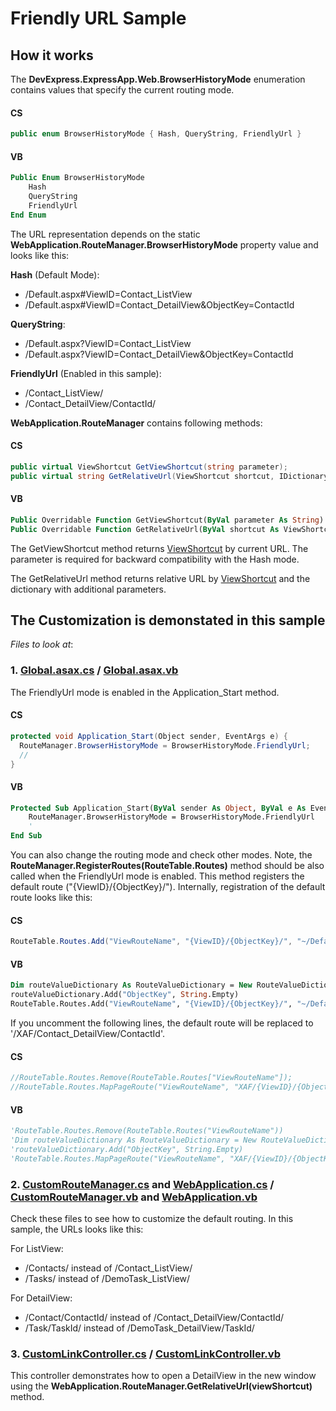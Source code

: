 ﻿# Friendly URL Sample

## How it works

The **DevExpress.ExpressApp.Web.BrowserHistoryMode** enumeration contains values that specify the current routing mode.

#### CS
```csharp
public enum BrowserHistoryMode { Hash, QueryString, FriendlyUrl }
```
#### VB
```vb
Public Enum BrowserHistoryMode
    Hash
    QueryString
    FriendlyUrl
End Enum
```

The URL representation depends on the static **WebApplication.RouteManager.BrowserHistoryMode** property value and looks like this:

**Hash** (Default Mode):
* /Default.aspx#ViewID=Contact_ListView
* /Default.aspx#ViewID=Contact_DetailView&ObjectKey=ContactId

**QueryString**:
* /Default.aspx?ViewID=Contact_ListView
* /Default.aspx?ViewID=Contact_DetailView&ObjectKey=ContactId

**FriendlyUrl** (Enabled in this sample):
* /Contact_ListView/
* /Contact_DetailView/ContactId/

**WebApplication.RouteManager** contains following methods:

#### CS
```csharp
public virtual ViewShortcut GetViewShortcut(string parameter);
public virtual string GetRelativeUrl(ViewShortcut shortcut, IDictionary<string, string> additionalParams = null);
```
#### VB
```vb
Public Overridable Function GetViewShortcut(ByVal parameter As String) As ViewShortcut
Public Overridable Function GetRelativeUrl(ByVal shortcut As ViewShortcut, ByVal Optional additionalParams As IDictionary(Of String, String) = Nothing) As String
```
The GetViewShortcut method returns [ViewShortcut](https://docs.devexpress.com/eXpressAppFramework/DevExpress.ExpressApp.ViewShortcut) by current URL. The parameter is required for backward compatibility with the Hash mode.

The GetRelativeUrl method returns relative URL by [ViewShortcut](https://docs.devexpress.com/eXpressAppFramework/DevExpress.ExpressApp.ViewShortcut) and the dictionary with additional parameters.


## The Customization is demonstated in this sample

*Files to look at*:

### 1. [Global.asax.cs](./CS/FriendlyUrlSample.Web/Global.asax.cs) / [Global.asax.vb](./VB/FriendlyUrlSample.Web/Global.asax.vb)

The FriendlyUrl mode is enabled in the Application_Start method. 

#### CS
```csharp
protected void Application_Start(Object sender, EventArgs e) {
  RouteManager.BrowserHistoryMode = BrowserHistoryMode.FriendlyUrl;
  //
}
```
#### VB
```vb
Protected Sub Application_Start(ByVal sender As Object, ByVal e As EventArgs)
    RouteManager.BrowserHistoryMode = BrowserHistoryMode.FriendlyUrl
    '
End Sub
```

You can also change the routing mode and check other modes. Note, the **RouteManager.RegisterRoutes(RouteTable.Routes)** method should be also called when the FriendlyUrl mode is enabled. This method registers the default route ("{ViewID}/{ObjectKey}/"). Internally, registration of the default route looks like this:
#### CS
```csharp
RouteTable.Routes.Add("ViewRouteName", "{ViewID}/{ObjectKey}/", "~/Default.aspx", false, new RouteValueDictionary() { { "ObjectKey", string.Empty } });
```
#### VB
```vb
Dim routeValueDictionary As RouteValueDictionary = New RouteValueDictionary()
routeValueDictionary.Add("ObjectKey", String.Empty)
RouteTable.Routes.Add("ViewRouteName", "{ViewID}/{ObjectKey}/", "~/Default.aspx", false, routeValueDictionary)
```
If you uncomment the following lines, the default route will be replaced to '/XAF/Contact_DetailView/ContactId'.
#### CS
```csharp
//RouteTable.Routes.Remove(RouteTable.Routes["ViewRouteName"]);
//RouteTable.Routes.MapPageRoute("ViewRouteName", "XAF/{ViewID}/{ObjectKey}/", "~/Default.aspx", false, new RouteValueDictionary() { { "ObjectKey", string.Empty } });
```
#### VB
```vb
'RouteTable.Routes.Remove(RouteTable.Routes("ViewRouteName"))
'Dim routeValueDictionary As RouteValueDictionary = New RouteValueDictionary()
'routeValueDictionary.Add("ObjectKey", String.Empty)
'RouteTable.Routes.MapPageRoute("ViewRouteName", "XAF/{ViewID}/{ObjectKey}/", "~/Default.aspx", False, routeValueDictionary)
```

### 2. [CustomRouteManager.cs](./CS/FriendlyUrlSample.Web/CustomRouteManager.cs) and [WebApplication.cs](./CS/FriendlyUrlSample.Web/WebApplication.cs) / [CustomRouteManager.vb](./VB/FriendlyUrlSample.Web/CustomRouteManager.vb) and [WebApplication.vb](./VB/FriendlyUrlSample.Web/WebApplication.vb)
Check these files to see how to customize the default routing. In this sample, the URLs looks like this:

For ListView:  
*  /Contacts/ instead of /Contact_ListView/
*  /Tasks/  instead of /DemoTask_ListView/
               
For DetailView:
*  /Contact/ContactId/ instead of /Contact_DetailView/ContactId/
*  /Task/TaskId/ instead of /DemoTask_DetailView/TaskId/
 
### 3. [CustomLinkController.cs](./CS/FriendlyUrlSample.Module.Web/Controllers/CustomLinkController.cs) / [CustomLinkController.vb](./VB/FriendlyUrlSample.Module.Web/Controllers/CustomLinkController.vb)
This controller demonstrates how to open a DetailView in the new window using the **WebApplication.RouteManager.GetRelativeUrl(viewShortcut)** method.
